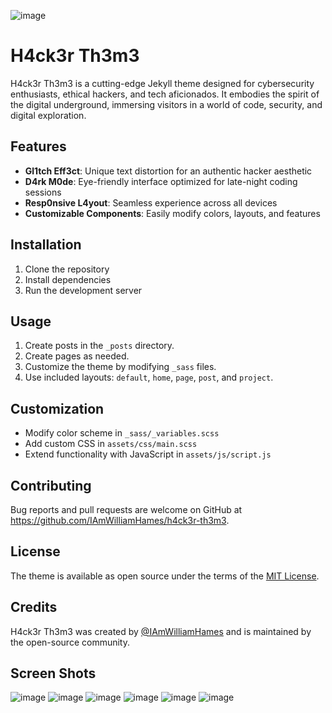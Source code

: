 ![image](assets/images/hero.png)

# H4ck3r Th3m3

H4ck3r Th3m3 is a cutting-edge Jekyll theme designed for cybersecurity enthusiasts, ethical hackers, and tech aficionados. It embodies the spirit of the digital underground, immersing visitors in a world of code, security, and digital exploration.

## Features

- **Gl1tch Eff3ct**: Unique text distortion for an authentic hacker aesthetic
- **D4rk M0de**: Eye-friendly interface optimized for late-night coding sessions
- **Resp0nsive L4yout**: Seamless experience across all devices
- **Customizable Components**: Easily modify colors, layouts, and features

## Installation

1. Clone the repository
2. Install dependencies
3. Run the development server

## Usage

1. Create posts in the `_posts` directory.
2. Create pages as needed.
3. Customize the theme by modifying `_sass` files.
4. Use included layouts: `default`, `home`, `page`, `post`, and `project`.

## Customization

- Modify color scheme in `_sass/_variables.scss`
- Add custom CSS in `assets/css/main.scss`
- Extend functionality with JavaScript in `assets/js/script.js`

## Contributing

Bug reports and pull requests are welcome on GitHub at https://github.com/IAmWilliamHames/h4ck3r-th3m3.

## License

The theme is available as open source under the terms of the [MIT License](https://opensource.org/licenses/MIT).

## Credits

H4ck3r Th3m3 was created by [@IAmWilliamHames](https://github.com/IAmWilliamHames) and is maintained by the open-source community.

## Screen Shots

![image](assets/images/featured-projects.png)
![image](assets/images/posts.png)
![image](assets/images/about.png)
![image](assets/images/projects.png)
![image](assets/images/contact.png)
![image](assets/images/footer.png)
